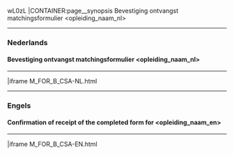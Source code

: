wL0zL
|CONTAINER:page__synopsis
Bevestiging ontvangst matchingsformulier &lt;opleiding_naam_nl&gt;
_____
### Nederlands
#### Bevestiging ontvangst matchingsformulier &lt;opleiding_naam_nl&gt;
_____
|iframe
M_FOR_B_CSA-NL.html
_____
### Engels
#### Confirmation of receipt of the completed form for &lt;opleiding_naam_en&gt;
_____
|iframe
M_FOR_B_CSA-EN.html